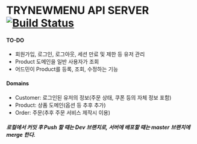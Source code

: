 # TRYNEWMENU API SERVER [![Build Status](https://travis-ci.com/SyubSyubBoy/Trynewmenu.svg?token=CpjZ71GNucsRCnxPk8yL&branch=master)](https://travis-ci.com/SyubSyubBoy/Trynewmenu)

#### TO-DO
- 회원가입, 로그인, 로그아웃, 세션 만료 및 제한 등 유저 관리
- Product 도메인을 일반 사용자가 조회
- 어드민이 Product를 등록, 조회, 수정하는 기능

#### Domains
- Customer: 로그인된 유저의 정보(주문 상태, 쿠폰 등의 자체 정보 포함)
- Product: 상품 도메인(옵션 등 추후 추가)
- Order: 주문(추후 주문 서비스 제작시 이용)

##### 로컬에서 커밋 후 Push 할 때는 Dev 브랜치로, 서버에 배포할 때는 master 브랜치에 merge 한다. 

